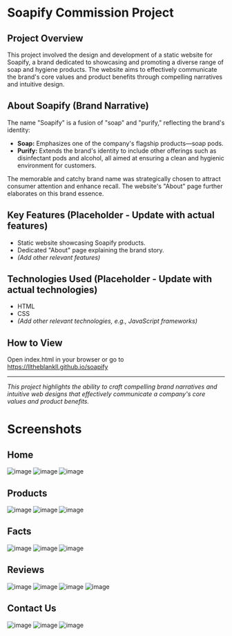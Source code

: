 # Soapify Commission Project

## Project Overview

This project involved the design and development of a static website for Soapify, a brand dedicated to showcasing and promoting a diverse range of soap and hygiene products. The website aims to effectively communicate the brand's core values and product benefits through compelling narratives and intuitive design.

## About Soapify (Brand Narrative)

The name "Soapify" is a fusion of "soap" and "purify," reflecting the brand's identity:

*   **Soap:** Emphasizes one of the company's flagship products—soap pods.
*   **Purify:** Extends the brand's identity to include other offerings such as disinfectant pods and alcohol, all aimed at ensuring a clean and hygienic environment for customers.

The memorable and catchy brand name was strategically chosen to attract consumer attention and enhance recall. The website's "About" page further elaborates on this brand essence.

## Key Features (Placeholder - Update with actual features)

*   Static website showcasing Soapify products.
*   Dedicated "About" page explaining the brand story.
*   *(Add other relevant features)*

## Technologies Used (Placeholder - Update with actual technologies)

*   HTML
*   CSS
*   *(Add other relevant technologies, e.g., JavaScript frameworks)*

## How to View

Open index.html in your browser or go to https://lltheblankll.github.io/soapify

---

*This project highlights the ability to craft compelling brand narratives and intuitive web designs that effectively communicate a company's core values and product benefits.*

# Screenshots
## Home
![image](https://github.com/user-attachments/assets/6fc4f879-01b9-4f42-a27b-82704bfbd45a)
![image](https://github.com/user-attachments/assets/883d235a-05f7-4403-987f-fe3ad49bf73f)
![image](https://github.com/user-attachments/assets/08a5e2e9-3f30-4799-99e3-a9424b01e45f)

## Products
![image](https://github.com/user-attachments/assets/7f12048d-c5bf-468b-812e-6f646be914db)
![image](https://github.com/user-attachments/assets/6e189a68-626d-4f7d-b5c6-144fe4cdf725)
![image](https://github.com/user-attachments/assets/ecd3c467-d4b5-4d2a-8613-0a63a4fae5bf)

## Facts
![image](https://github.com/user-attachments/assets/3da45f85-c622-417e-aa04-7edab2c48315)
![image](https://github.com/user-attachments/assets/c9677e53-eb8f-401b-ae03-532470133c07)
![image](https://github.com/user-attachments/assets/82def042-b439-4c73-be60-024f1b0fe19b)

## Reviews
![image](https://github.com/user-attachments/assets/4a2f2b9a-11e4-4b30-9b7e-b4d1596d9a70)
![image](https://github.com/user-attachments/assets/6e195766-6919-4731-a9b2-a161002af5c3)
![image](https://github.com/user-attachments/assets/a5a281f5-7cfb-4bbb-b04c-c9627d431dd1)
![image](https://github.com/user-attachments/assets/c1645f25-6723-40e2-827f-d768e36d720e)

## Contact Us
![image](https://github.com/user-attachments/assets/8f5d021e-d82e-42f3-8eb9-97a8ec71a33b)
![image](https://github.com/user-attachments/assets/0acd6b7d-a1e3-4e2f-9dc6-e5baa20bd887)
![image](https://github.com/user-attachments/assets/b607413a-9f0b-47f3-a91a-ae67b425383b)
